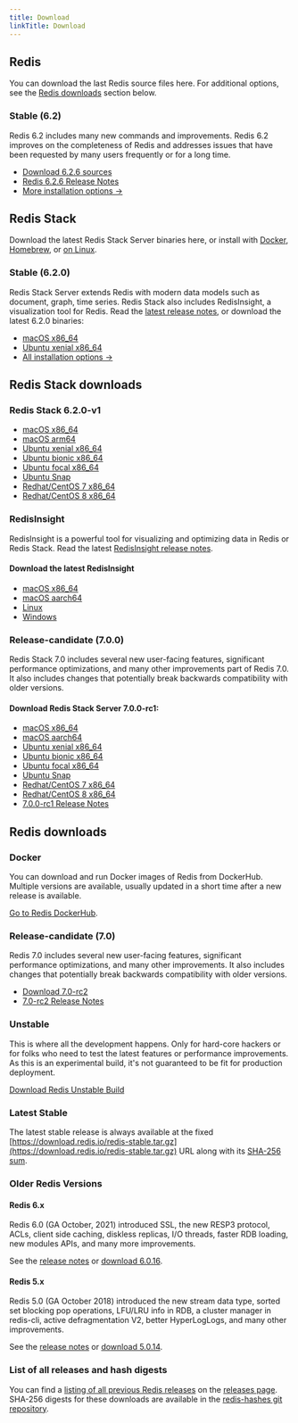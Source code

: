 ```yaml
---
title: Download
linkTitle: Download
---
```

<div class="inner-content">
<div id="download-redis">

## Redis

You can download the last Redis source files here. For additional options, see the [Redis downloads](#redis-downloads) section below.

### Stable (6.2)

Redis 6.2 includes many new commands and improvements. Redis 6.2 improves on the completeness of Redis and addresses issues that have been requested by many users frequently or for a long time. 

* [Download 6.2.6 sources](https://download.redis.io/releases/redis-6.2.6.tar.gz)
* [Redis 6.2.6 Release Notes](https://raw.githubusercontent.com/redis/redis/6.2/00-RELEASENOTES)
* [More installation options ->](#redis-downloads)

</div>

<div id="download-redis-stack">

## Redis Stack

Download the latest Redis Stack Server binaries here, or install with [Docker](/docs/stack/get-started/install/docker), [Homebrew](/docs/stack/get-started/install/mac-os), or [on Linux](/docs/stack/get-started/install/linux).

### Stable (6.2.0)

Redis Stack Server extends Redis with modern data models such as document, graph, time series. Redis Stack also includes RedisInsight, a visualization tool for Redis. Read the [latest release notes](https://github.com/RedisLabs/redis-stack/releases/tag/v6.2.0-v1), or download the latest 6.2.0 binaries:

* [macOS x86_64](https://redismodules.s3.amazonaws.com/redis-stack/redis-stack-server-6.2.0-v1.catalina.x86_64.zip)
* [Ubuntu xenial x86_64](https://redismodules.s3.amazonaws.com/redis-stack/redis-stack-server-6.2.0-v1.xenial.x86_64.tar.gz)
* [All installation options ->](#redis-stack-downloads)
</div>
 
<div id="download-redis-options">
 
<div id="download-redis-stack-options">
<div class="inner-content">

## Redis Stack downloads

### Redis Stack 6.2.0-v1

* [macOS x86_64](https://redismodules.s3.amazonaws.com/redis-stack/redis-stack-server-6.2.0-v1.catalina.x86_64.zip)
* [macOS arm64](https://redismodules.s3.amazonaws.com/redis-stack/redis-stack-server-6.2.0-v1.monterey.arm64.zip)
* [Ubuntu xenial x86_64](https://redismodules.s3.amazonaws.com/redis-stack/redis-stack-server-6.2.0-v1.xenial.x86_64.tar.gz)
* [Ubuntu bionic x86_64](https://redismodules.s3.amazonaws.com/redis-stack/redis-stack-server-6.2.0-v1.bionic.x86_64.tar.gz)
* [Ubuntu focal x86_64](https://redismodules.s3.amazonaws.com/redis-stack/redis-stack-server-6.2.0-v1.focal.x86_64.tar.gz)
* [Ubuntu Snap](https://redismodules.s3.amazonaws.com/redis-stack/redis-stack-server-6.2.0-v1.x86_64.snap)
* [Redhat/CentOS 7 x86_64](https://redismodules.s3.amazonaws.com/redis-stack/redis-stack-server-6.2.0-v1.rhel7.x86_64.tar.gz)
* [Redhat/CentOS 8 x86_64](https://redismodules.s3.amazonaws.com/redis-stack/redis-stack-server-6.2.0-v1.rhel8.x86_64.tar.gz)

### RedisInsight

RedisInsight is a powerful tool for visualizing and optimizing data in Redis or Redis Stack. Read the latest [RedisInsight release notes](https://docs.redis.com/staging/release-ri-v2.0/ri/release-notes/).

#### Download the latest RedisInsight

* [macOS x86_64](https://download.redisinsight.redis.com/latest/RedisInsight-v2-mac-x64.dmg)
* [macOS aarch64](https://download.redisinsight.redis.com/latest/RedisInsight-v2-mac-arm64.dmg)
* [Linux](https://download.redisinsight.redis.com/latest/RedisInsight-v2-linux-x86_64.AppImage)
* [Windows](https://download.redisinsight.redis.com/latest/RedisInsight-v2-win-installer.exe)
 
### Release-candidate (7.0.0)

Redis Stack 7.0 includes several new user-facing features, significant performance optimizations, and many other improvements part of Redis 7.0. It also includes changes that potentially break backwards compatibility with older versions. 

#### Download Redis Stack Server 7.0.0-rc1:

* [macOS x86_64](https://redismodules.s3.amazonaws.com/redis-stack/redis-stack-server-7.0.0-RC1.catalina.x86_64.zip)
* [macOS aarch64](https://redismodules.s3.amazonaws.com/redis-stack/redis-stack-server-7.0.0-RC1.monterey.arm64.zip)
* [Ubuntu xenial x86_64](https://redismodules.s3.amazonaws.com/redis-stack/redis-stack-server-7.0.0-RC1.xenial.x86_64.tar.gz)
* [Ubuntu bionic x86_64](https://redismodules.s3.amazonaws.com/redis-stack/redis-stack-server-7.0.0-RC1.bionic.x86_64.tar.gz)
* [Ubuntu focal x86_64](https://redismodules.s3.amazonaws.com/redis-stack/redis-stack-server-7.0.0-RC1.focal.x86_64.tar.gz)
* [Ubuntu Snap](https://redismodules.s3.amazonaws.com/redis-stack/redis-stack-server-7.0.0-RC1.x86_64.snap)
* [Redhat/CentOS 7 x86_64](https://redismodules.s3.amazonaws.com/redis-stack/redis-stack-server-7.0.0-RC1.rhel7.x86_64.tar.gz)
* [Redhat/CentOS 8 x86_64](https://redismodules.s3.amazonaws.com/redis-stack/redis-stack-server-7.0.0-RC1.rhel8.x86_64.tar.gz)
* [7.0.0-rc1 Release Notes](https://github.com/redis-stack/redis-stack/releases/tag/7.0.0-rc1)
</div>
</div>
  
## Redis downloads

### Docker

You can download and run Docker images of Redis from DockerHub. Multiple versions are available, usually updated in a short time after a new release is available.

[Go to Redis DockerHub](https://hub.docker.com/_/redis).

### Release-candidate (7.0)

Redis 7.0 includes several new user-facing features, significant performance optimizations, and many other improvements. It also includes changes that potentially break backwards compatibility with older versions. 

* [Download 7.0-rc2](https://github.com/redis/redis/archive/7.0-rc2.tar.gz)
* [7.0-rc2 Release Notes](https://raw.githubusercontent.com/redis/redis/7.0/00-RELEASENOTES)

### Unstable

This is where all the development happens. Only for hard-core hackers or for folks who need to test the latest features or performance improvements. As this is an experimental build, it's not guaranteed to be fit for production deployment.

[Download Redis Unstable Build](https://github.com/redis/redis/archive/unstable.tar.gz)

### Latest Stable

The latest stable release is always available at the fixed [https://download.redis.io/redis-stable.tar.gz](https://download.redis.io/redis-stable.tar.gz) URL along with its [SHA-256 sum](https://download.redis.io/redis-stable.tar.gz.SHA256SUM).

### Older Redis Versions

#### Redis 6.x

Redis 6.0 (GA October, 2021) introduced SSL, the new RESP3 protocol, ACLs, client side caching, diskless replicas, I/O threads, faster RDB loading, new modules APIs, and many more improvements.

See the [release notes](https://raw.githubusercontent.com/redis/redis/6.0/00-RELEASENOTES) or [download 6.0.16](https://download.redis.io/releases/redis-6.0.16.tar.gz).

#### Redis 5.x

Redis 5.0 (GA October 2018) introduced the new stream data type, sorted set blocking pop operations, LFU/LRU info in RDB, a cluster manager in redis-cli, active defragmentation V2, better HyperLogLogs, and many other improvements.

See the [release notes](https://raw.githubusercontent.com/redis/redis/5.0/00-RELEASENOTES) or [download 5.0.14](https://download.redis.io/releases/redis-5.0.14.tar.gz).

### List of all releases and hash digests

You can find a [listing of all previous Redis releases](https://download.redis.io/releases/) on the [releases page](https://download.redis.io/releases/). SHA-256 digests for these downloads are available in the [redis-hashes git repository](https://github.com/redis/redis-hashes/).

</div>
</div>
